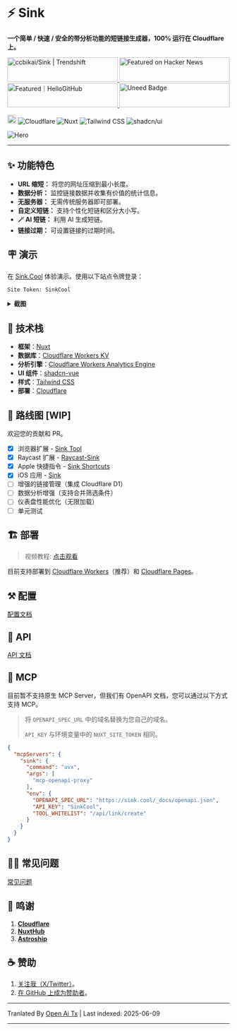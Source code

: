 # ⚡ Sink

**一个简单 / 快速 / 安全的带分析功能的短链接生成器，100% 运行在 Cloudflare 上。**

<a href="https://trendshift.io/repositories/10421" target="_blank">
  <img
    src="https://trendshift.io/api/badge/repositories/10421"
    alt="ccbikai/Sink | Trendshift"
    width="250"
    height="55"
  />
</a>
<a href="https://news.ycombinator.com/item?id=40843683" target="_blank">
  <img
    src="https://hackernews-badge.vercel.app/api?id=40843683"
    alt="Featured on Hacker News"
    width="250"
    height="55"
  />
</a>
<a href="https://hellogithub.com/repository/57771fd91d1542c7a470959b677a9944" target="_blank">
  <img
    src="https://abroad.hellogithub.com/v1/widgets/recommend.svg?rid=57771fd91d1542c7a470959b677a9944&claim_uid=qi74Zp23wYKeAVB&theme=neutral"
    alt="Featured｜HelloGitHub"
    width="250"
    height="55"
  />
</a>
<a href="https://www.uneed.best/tool/sink" target="_blank">
  <img
    src="https://www.uneed.best/POTW1.png"
    alt="Uneed Badge"
    width="250"
    height="55"
  />
</a>

[<img src="https://devin.ai/assets/deepwiki-badge.png" alt="DeepWiki" height="20"/>](https://deepwiki.com/ccbikai/Sink)
![Cloudflare](https://img.shields.io/badge/Cloudflare-F69652?style=flat&logo=cloudflare&logoColor=white)
![Nuxt](https://img.shields.io/badge/Nuxt-00DC82?style=flat&logo=nuxtdotjs&logoColor=white)
![Tailwind CSS](https://img.shields.io/badge/Tailwind%20CSS-06B6D4?style=flat&logo=tailwindcss&logoColor=white)
![shadcn/ui](https://img.shields.io/badge/shadcn/ui-000000?style=flat&logo=shadcnui&logoColor=white)

![Hero](https://raw.githubusercontent.com/ccbikai/Sink/master/public/image.png)

----

## ✨ 功能特色

- **URL 缩短：** 将您的网址压缩到最小长度。
- **数据分析：** 监控链接数据并收集有价值的统计信息。
- **无服务器：** 无需传统服务器即可部署。
- **自定义短链：** 支持个性化短链和区分大小写。
- **🪄 AI 短链：** 利用 AI 生成短链。
- **链接过期：** 可设置链接的过期时间。

## 🪧 演示

在 [Sink.Cool](https://sink.cool/dashboard) 体验演示。使用以下站点令牌登录：

```txt
Site Token: SinkCool
```

<details>
  <summary><b>截图</b></summary>
  <img alt="Analytics" src="https://raw.githubusercontent.com/ccbikai/Sink/master/docs/images/sink.cool_dashboard.png"/>
  <img alt="Links" src="https://raw.githubusercontent.com/ccbikai/Sink/master/docs/images/sink.cool_dashboard_links.png"/>
  <img alt="Link Analytics" src="https://raw.githubusercontent.com/ccbikai/Sink/master/docs/images/sink.cool_dashboard_link_slug.png"/>
</details>

## 🧱 技术栈

- **框架**：[Nuxt](https://nuxt.com/)
- **数据库**：[Cloudflare Workers KV](https://developers.cloudflare.com/kv/)
- **分析引擎**：[Cloudflare Workers Analytics Engine](https://developers.cloudflare.com/analytics/)
- **UI 组件**：[shadcn-vue](https://www.shadcn-vue.com/)
- **样式**：[Tailwind CSS](https://tailwindcss.com/)
- **部署**：[Cloudflare](https://www.cloudflare.com/)

## 🚗 路线图 [WIP]

欢迎您的贡献和 PR。

- [x] 浏览器扩展
      - [Sink Tool](https://github.com/zhuzhuyule/sink-extension)
- [x] Raycast 扩展
      - [Raycast-Sink](https://github.com/foru17/raycast-sink)
- [x] Apple 快捷指令
      - [Sink Shortcuts](https://s.search1api.com/sink001)
- [x] iOS 应用
      - [Sink](https://apps.apple.com/app/id6745417598)
- [ ] 增强的链接管理（集成 Cloudflare D1）
- [ ] 数据分析增强（支持合并筛选条件）
- [ ] 仪表盘性能优化（无限加载）
- [ ] 单元测试

## 🏗️ 部署

> 视频教程: [点击观看](https://www.youtube.com/watch?v=MkU23U2VE9E)

目前支持部署到 [Cloudflare Workers](https://raw.githubusercontent.com/ccbikai/Sink/master/docs/deployment/workers.md)（推荐）和 [Cloudflare Pages](https://raw.githubusercontent.com/ccbikai/Sink/master/docs/deployment/pages.md)。

## ⚒️ 配置

[配置文档](https://raw.githubusercontent.com/ccbikai/Sink/master/docs/configuration.md)

## 🔌 API

[API 文档](https://raw.githubusercontent.com/ccbikai/Sink/master/docs/api.md)

## 🧰 MCP

目前暂不支持原生 MCP Server，但我们有 OpenAPI 文档，您可以通过以下方式支持 MCP。

> 将 `OPENAPI_SPEC_URL` 中的域名替换为您自己的域名。
>
> `API_KEY` 与环境变量中的 `NUXT_SITE_TOKEN` 相同。

```json
{
  "mcpServers": {
    "sink": {
      "command": "uvx",
      "args": [
        "mcp-openapi-proxy"
      ],
      "env": {
        "OPENAPI_SPEC_URL": "https://sink.cool/_docs/openapi.json",
        "API_KEY": "SinkCool",
        "TOOL_WHITELIST": "/api/link/create"
      }
    }
  }
}
```

## 🙋🏻 常见问题

[常见问题](https://raw.githubusercontent.com/ccbikai/Sink/master/docs/faqs.md)

## 💖 鸣谢

1. [**Cloudflare**](https://www.cloudflare.com/)
2. [**NuxtHub**](https://hub.nuxt.com/)
3. [**Astroship**](https://astroship.web3templates.com/)

## ☕ 赞助

1. [关注我（X/Twitter）](https://404.li/kai)。
2. [在 GitHub 上成为赞助者](https://github.com/sponsors/ccbikai)。

---

Tranlated By [Open Ai Tx](https://github.com/OpenAiTx/OpenAiTx) | Last indexed: 2025-06-09

---